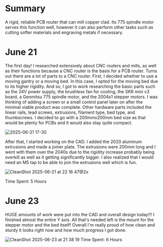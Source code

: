 <h1>Summary</h1>
A rigid, reliable PCB router that can mill copper clad. Its 775 spindle motor serves this function well, however it can also perform other tasks such as cutting softer materials and engraving metals if necessary. 

<h1>June 21</h1>
The first day! I researched extensively about CNC routers and mills, as well as their functions because a CNC router is the basis for a PCB router. Turns out there are a lot of parts to a CNC router. First, I decided whether to use a moving gantry or a moving bed. In this case, I opted for the moving bed due to its higher rigidity. And so, I got to work researching the basic parts such as the 24V power supply, the brushless fan for cooling, the SKR mini v3 board, a Genmitsu 775 spindle motor, and the 2004s1 stepper motors. I was thinking of adding a screen or a small control panel later on after the minimal viable product was complete. Other hardware parts included the linear rails, lead screws, extrusions, filament type, bed type, and thumbscrews. I decided to go with a 200mmx200mm bed size as that would be plenty for PCBs and it would also stay quite compact.

![2025-06-21 17-30](https://github.com/user-attachments/assets/deb40a9f-2c2b-439e-8a37-67753f4ac6d7)

After that, I started working on the CAD. I added the 2020 aluminum extrusions and made a joiner plate. The extrusions were 200mm long and I went with them over the 2040s due to the rigidity increase probably being overkill as well as it getting significantly bigger. I also realized that I would need an M5 tap to be able to join the extrusions well which is fun.

![CleanShot 2025-06-21 at 22 16 47@2x](https://github.com/user-attachments/assets/4b2dd396-3afc-43d2-b7f2-ad19d4948def)

Time Spent: 5 Hours

<h1>June 23</h1>
HUGE amounts of work were put into the CAD and overall design today!!!
I finished almost the entire Y axis. All that's needed left is the mount for the stepper motor and the bed itself!
Overall I'm really proud of how clean and sturdy it looks right now and how much progress I got done.

![CleanShot 2025-06-23 at 21 38 19](https://github.com/user-attachments/assets/d60d5706-9164-4fa0-93e1-b3a22f9f0eae)
 Time Spent: 6 Hours
